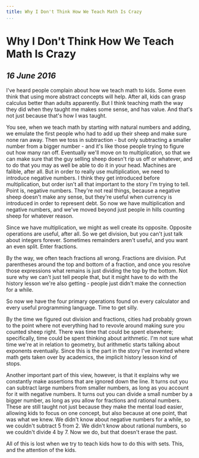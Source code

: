 ```yaml
---
title: Why I Don't Think How We Teach Math Is Crazy
...
```


Why I Don't Think How We Teach Math Is Crazy
============================================

*16 June 2016*
--------------

I've heard people complain about how we teach math to kids.
Some even think that using more abstract concepts will help.
After all, kids can grasp calculus better than adults apparently.
But I think teaching math the way they did when they taught me makes some sense, and has value.
And that's not just because that's how I was taught.

You see, when we teach math by starting with natural numbers and adding, we emulate the first people who had to add up their sheep and make sure none ran away.
Then we toss in subtraction - but only subtracting a smaller number from a bigger number - and it's like those people trying to figure out how many ran off.
Eventually we'll move on to multiplication, so that we can make sure that the guy selling sheep doesn't rip us off or whatever, and to do that you may as well be able to do it in your head.
Machines are falible, after all.
But in order to really use multiplication, we need to introduce negative numbers.
I think they get introduced before multiplication, but order isn't all that important to the story I'm trying to tell.
Point is, negative numbers.
They're not real things, because a negative sheep doesn't make any sense, but they're useful when currency is introduced in order to represent debt.
So now we have multiplication and negative numbers, and we've moved beyond just people in hills counting sheep for whatever reason.

Since we have multiplication, we might as well create its opposite.
Opposite operations are useful, after all.
So we get division, but you can't just talk about integers forever. Sometimes remainders aren't useful, and you want an even split.
Enter fractions.

By the way, we often teach fractions all wrong.
Fractions are division.
Put parentheses around the top and bottom of a fraction, and once you resolve those expressions what remains is just dividing the top by the bottom.
Not sure why we can't just tell people that, but it might have to do with the history lesson we're also getting - people just didn't make the connection for a while.

So now we have the four primary operations found on every calculator and every useful programming language.
Time to get silly.

By the time we figured out division and fractions, cities had probably grown to the point where not everything had to revovle around making sure you counted sheep right.
There was time that could be spent elsewhere; specifically, time could be spent thinking about arithmetic.
I'm not sure what time we're at in relation to geometry, but arithmetic starts talking about exponents eventually.
Since this is the part in the story I've invented where math gets taken over by academics, the implicit history lesson kind of stops.

Another important part of this view, however, is that it explains why we constantly make assertions that are ignored down the line.
It turns out you can subtract large numbers from smaller numbers, as long as you account for it with negative numbers.
It turns out you can divide a small number by a bigger number, as long as you allow for fractions and rational numbers.
These are still taught not just because they make the mental load easier, allowing kids to focus on one concept, but also because at one point, that was what we knew.
We didn't know about negative numbers for a while, so we couldn't subtract 5 from 2.
We didn't know about rational numbers, so we couldn't divide 4 by 7.
Now we do, but that doesn't erase the past.

All of this is lost when we try to teach kids how to do this with sets.
This, and the attention of the kids.
